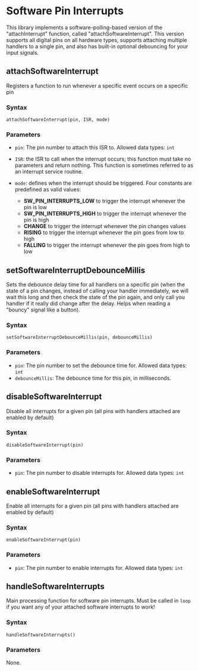 # Software Pin Interrupts

This library implements a software-polling-based version of the "attachInterrupt" function, called
"attachSoftwareInterrupt". This version supports all digital pins on all hardware types, supports
attaching multiple handlers to a single pin, and also has built-in optional debouncing for your input
signals.

## attachSoftwareInterrupt

Registers a function to run whenever a specific event occurs on a specific pin

### Syntax

```attachSoftwareInterrupt(pin, ISR, mode)```

### Parameters

* ```pin```: The pin number to attach this ISR to. Allowed data types: ```int```
* ```ISR```: the ISR to call when the interrupt occurs; this function must take no
  parameters and return nothing. This function is sometimes referred to as an interrupt
  service routine.
* ```mode```: defines when the interrupt should be triggered. Four constants are
  predefined as valid values:

  * **SW_PIN_INTERRUPTS_LOW** to trigger the interrupt whenever the pin is low
  * **SW_PIN_INTERRUPTS_HIGH** to trigger the interrupt whenever the pin is high
  * **CHANGE** to trigger the interrupt whenever the pin changes values
  * **RISING** to trigger the interrupt whenever the pin goes from low to high
  * **FALLING** to trigger the interrupt whenever the pin goes from high to low

## setSoftwareInterruptDebounceMillis

Sets the debounce delay time for all handlers on a specific pin (when the state of a pin
changes, instead of calling your handler immediately, we will wait this long and then
check the state of the pin again, and only call you handler if it really did change after
the delay. Helps when reading a "bouncy" signal like a button).

### Syntax

```setSoftwareInterruptDebounceMillis(pin, debounceMillis)```

### Parameters

* ```pin```: The pin number to set the debounce time for. Allowed data types: ```int```
* ```debounceMillis```: The debounce time for this pin, in milliseconds.

## disableSoftwareInterrupt

Disable all interrupts for a given pin (all pins with handlers attached are enabled by default)

### Syntax

```disableSoftwareInterrupt(pin)```


### Parameters

* ```pin```: The pin number to disable interrupts for. Allowed data types: ```int```

## enableSoftwareInterrupt

Enable all interrupts for a given pin (all pins with handlers attached are enabled by default)

### Syntax

```enableSoftwareInterrupt(pin)```


### Parameters

* ```pin```: The pin number to enable interrupts for. Allowed data types: ```int```

## handleSoftwareInterrupts

Main processing function for software pin interrupts. Must be called in ```loop```
if you want any of your attached software interrupts to work!

### Syntax

```handleSoftwareInterrupts()```

### Parameters

None.